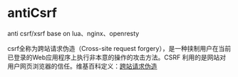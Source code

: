 # antiCsrf
anti csrf/xsrf base on lua、nginx、openresty

csrf全称为跨站请求伪造（Cross-site request forgery），是一种挟制用户在当前已登录的Web应用程序上执行非本意的操作的攻击方法。CSRF 利用的是网站对用户网页浏览器的信任。维基百科定义：[跨站请求伪造](https://zh.wikipedia.org/wiki/%E8%B7%A8%E7%AB%99%E8%AF%B7%E6%B1%82%E4%BC%AA%E9%80%A0)  
